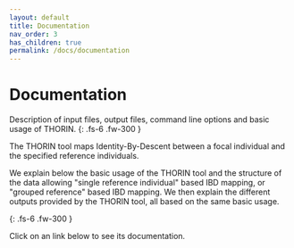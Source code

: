 ```yaml
---
layout: default
title: Documentation
nav_order: 3
has_children: true
permalink: /docs/documentation
---
```

# Documentation

Description of input files, output files, command line options and basic usage of THORIN.
{: .fs-6 .fw-300 }

The THORIN tool maps Identity-By-Descent between a focal individual and the specified reference individuals.

We explain below the basic usage of the THORIN tool and the structure of the data allowing "single reference individual" based IBD mapping, or "grouped reference" based IBD mapping. We then explain the different outputs provided by the THORIN tool, all based on the same basic usage.

{: .fs-6 .fw-300 }

Click on an link below to see its documentation.
